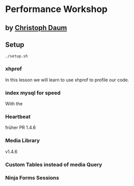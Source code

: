 # Performance Workshop
## by [Christoph Daum](https://christoph-daum.com)

## Setup

```ssh
./setup.sh
```

### xhprof

In this lesson we will learn to use xhprof to profile our code.

### index mysql for speed

With the 

### Heartbeat
früher PR 1.4.6

### Media Library
v1.4.6

### Custom Tables instead of media Query


### Ninja Forms Sessions
